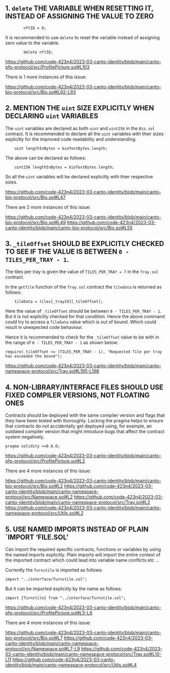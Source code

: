 ## 1. `delete` THE VARIABLE WHEN RESETTING IT, INSTEAD OF ASSIGNING THE VALUE TO ZERO

            nftID = 0; 

It is recommended to use `delete` to reset the variable instead of assigning zero value to the variable.

            delete nftID; 
			
https://github.com/code-423n4/2023-03-canto-identity/blob/main/canto-pfp-protocol/src/ProfilePicture.sol#L103

There is 1 more instances of this issue:

https://github.com/code-423n4/2023-03-canto-identity/blob/main/canto-bio-protocol/src/Bio.sol#L92-L93

## 2. MENTION THE `uint` SIZE EXPLICITLY WHEN DECLARING `uint` VARIABLES

The `uint` variables are declared as both `uint` and `uint256` in the `Bio.sol` contract.
It is recommended to declare all the `uint` variables with thier sizes explicitly for the improved code readability and understanding.

        uint lengthInBytes = bioTextBytes.length; 

The above can be declared as follows:

        uint256 lengthInBytes = bioTextBytes.length; 

So all the `uint` variables will be declared explicitly with thier respective sizes.

https://github.com/code-423n4/2023-03-canto-identity/blob/main/canto-bio-protocol/src/Bio.sol#L47		

There are 2 more instances of this issue:

https://github.com/code-423n4/2023-03-canto-identity/blob/main/canto-bio-protocol/src/Bio.sol#L49
https://github.com/code-423n4/2023-03-canto-identity/blob/main/canto-bio-protocol/src/Bio.sol#L55

## 3. `_tileOffset` SHOULD BE EXPLICITLY CHECKED TO SEE IF THE VALUE IS BETWEEN `0 - TILES_PER_TRAY - 1`.

The tiles per tray is given the value of `TILES_PER_TRAY = 7` in the `Tray.sol` contract.

In the `getTile` function of the `Tray.sol` contract the `tiledata` is returned as follows:

        tileData = tiles[_trayId][_tileOffset];
		
Here the value of `_tileOffset` should be between `0 - TILES_PER_TRAY - 1`. But it is not explicitly checked for that condition.
Hence the above command could try to access a `TileData` value which is out of bound. Which could result in unexpected code behaviour.

Hence it is recommended to check for the `_tileOffset` value to be with in the range of `0 - TILES_PER_TRAY - 1` as shown below:

	require(_tileOffset <= (TILES_PER_TRAY - 1), "Requested Tile per tray has exceeded the bound");

https://github.com/code-423n4/2023-03-canto-identity/blob/main/canto-namespace-protocol/src/Tray.sol#L195-L198

## 4. NON-LIBRARY/INTERFACE FILES SHOULD USE FIXED COMPILER VERSIONS, NOT FLOATING ONES

Contracts should be deployed with the same compiler version and flags that they have been tested with thoroughly. Locking the pragma helps to ensure that contracts do not accidentally get deployed using, for example, an outdated compiler version that might introduce bugs that affect the contract system negatively.

	pragma solidity >=0.8.0;

https://github.com/code-423n4/2023-03-canto-identity/blob/main/canto-pfp-protocol/src/ProfilePicture.sol#L2

There are 4 more instances of this issue:

https://github.com/code-423n4/2023-03-canto-identity/blob/main/canto-bio-protocol/src/Bio.sol#L2
https://github.com/code-423n4/2023-03-canto-identity/blob/main/canto-namespace-protocol/src/Namespace.sol#L2
https://github.com/code-423n4/2023-03-canto-identity/blob/main/canto-namespace-protocol/src/Tray.sol#L2
https://github.com/code-423n4/2023-03-canto-identity/blob/main/canto-namespace-protocol/src/Utils.sol#L2

## 5. USE NAMED IMPORTS INSTEAD OF PLAIN `IMPORT ‘FILE.SOL’

Can import the required specific contracts, functions or variables by using the named imports explicitly. Plain imports will import the entire context of the imported contract which could lead into variable name conflicts etc ...

Currently the `Turnstile` is imported as follows:

	import "../interface/Turnstile.sol";

But it can be imported explicitly by the name as follows:

	import {Turnstile} from "../interface/Turnstile.sol";

https://github.com/code-423n4/2023-03-canto-identity/blob/main/canto-pfp-protocol/src/ProfilePicture.sol#L5-L6

There are 4 more instances of this issue:

https://github.com/code-423n4/2023-03-canto-identity/blob/main/canto-bio-protocol/src/Bio.sol#L7
https://github.com/code-423n4/2023-03-canto-identity/blob/main/canto-namespace-protocol/src/Namespace.sol#L7-L9
https://github.com/code-423n4/2023-03-canto-identity/blob/main/canto-namespace-protocol/src/Tray.sol#L10-L11
https://github.com/code-423n4/2023-03-canto-identity/blob/main/canto-namespace-protocol/src/Utils.sol#L4